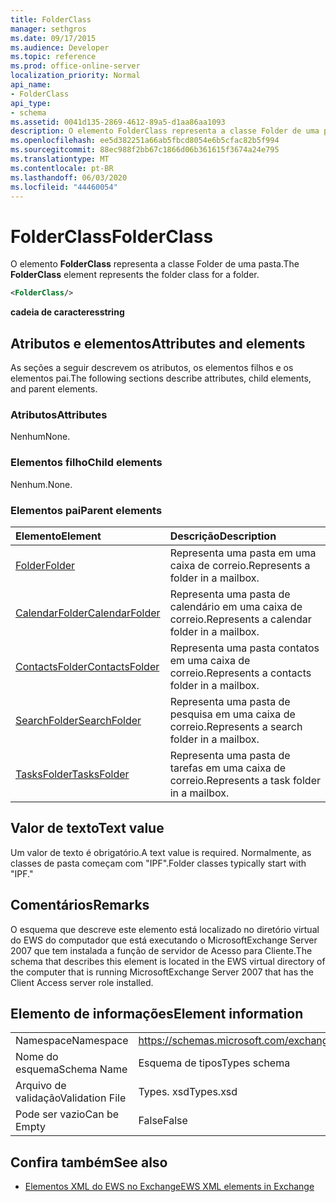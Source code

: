```yaml
---
title: FolderClass
manager: sethgros
ms.date: 09/17/2015
ms.audience: Developer
ms.topic: reference
ms.prod: office-online-server
localization_priority: Normal
api_name:
- FolderClass
api_type:
- schema
ms.assetid: 0041d135-2869-4612-89a5-d1aa86aa1093
description: O elemento FolderClass representa a classe Folder de uma pasta.
ms.openlocfilehash: ee5d382251a66ab5fbcd8054e6b5cfac82b5f994
ms.sourcegitcommit: 88ec988f2bb67c1866d06b361615f3674a24e795
ms.translationtype: MT
ms.contentlocale: pt-BR
ms.lasthandoff: 06/03/2020
ms.locfileid: "44460054"
---
```

# <a name="folderclass"></a><span data-ttu-id="d2e18-103">FolderClass</span><span class="sxs-lookup"><span data-stu-id="d2e18-103">FolderClass</span></span>

<span data-ttu-id="d2e18-104">O elemento **FolderClass** representa a classe Folder de uma pasta.</span><span class="sxs-lookup"><span data-stu-id="d2e18-104">The **FolderClass** element represents the folder class for a folder.</span></span> 
  
```xml
<FolderClass/>
```

 <span data-ttu-id="d2e18-105">**cadeia de caracteres**</span><span class="sxs-lookup"><span data-stu-id="d2e18-105">**string**</span></span>
## <a name="attributes-and-elements"></a><span data-ttu-id="d2e18-106">Atributos e elementos</span><span class="sxs-lookup"><span data-stu-id="d2e18-106">Attributes and elements</span></span>

<span data-ttu-id="d2e18-107">As seções a seguir descrevem os atributos, os elementos filhos e os elementos pai.</span><span class="sxs-lookup"><span data-stu-id="d2e18-107">The following sections describe attributes, child elements, and parent elements.</span></span>
  
### <a name="attributes"></a><span data-ttu-id="d2e18-108">Atributos</span><span class="sxs-lookup"><span data-stu-id="d2e18-108">Attributes</span></span>

<span data-ttu-id="d2e18-109">Nenhum</span><span class="sxs-lookup"><span data-stu-id="d2e18-109">None.</span></span>
  
### <a name="child-elements"></a><span data-ttu-id="d2e18-110">Elementos filho</span><span class="sxs-lookup"><span data-stu-id="d2e18-110">Child elements</span></span>

<span data-ttu-id="d2e18-111">Nenhum.</span><span class="sxs-lookup"><span data-stu-id="d2e18-111">None.</span></span>
  
### <a name="parent-elements"></a><span data-ttu-id="d2e18-112">Elementos pai</span><span class="sxs-lookup"><span data-stu-id="d2e18-112">Parent elements</span></span>

|<span data-ttu-id="d2e18-113">**Elemento**</span><span class="sxs-lookup"><span data-stu-id="d2e18-113">**Element**</span></span>|<span data-ttu-id="d2e18-114">**Descrição**</span><span class="sxs-lookup"><span data-stu-id="d2e18-114">**Description**</span></span>|
|:-----|:-----|
|[<span data-ttu-id="d2e18-115">Folder</span><span class="sxs-lookup"><span data-stu-id="d2e18-115">Folder</span></span>](folder.md) <br/> |<span data-ttu-id="d2e18-116">Representa uma pasta em uma caixa de correio.</span><span class="sxs-lookup"><span data-stu-id="d2e18-116">Represents a folder in a mailbox.</span></span>  <br/> |
|[<span data-ttu-id="d2e18-117">CalendarFolder</span><span class="sxs-lookup"><span data-stu-id="d2e18-117">CalendarFolder</span></span>](calendarfolder.md) <br/> |<span data-ttu-id="d2e18-118">Representa uma pasta de calendário em uma caixa de correio.</span><span class="sxs-lookup"><span data-stu-id="d2e18-118">Represents a calendar folder in a mailbox.</span></span>  <br/> |
|[<span data-ttu-id="d2e18-119">ContactsFolder</span><span class="sxs-lookup"><span data-stu-id="d2e18-119">ContactsFolder</span></span>](contactsfolder.md) <br/> |<span data-ttu-id="d2e18-120">Representa uma pasta contatos em uma caixa de correio.</span><span class="sxs-lookup"><span data-stu-id="d2e18-120">Represents a contacts folder in a mailbox.</span></span>  <br/> |
|[<span data-ttu-id="d2e18-121">SearchFolder</span><span class="sxs-lookup"><span data-stu-id="d2e18-121">SearchFolder</span></span>](searchfolder.md) <br/> |<span data-ttu-id="d2e18-122">Representa uma pasta de pesquisa em uma caixa de correio.</span><span class="sxs-lookup"><span data-stu-id="d2e18-122">Represents a search folder in a mailbox.</span></span>  <br/> |
|[<span data-ttu-id="d2e18-123">TasksFolder</span><span class="sxs-lookup"><span data-stu-id="d2e18-123">TasksFolder</span></span>](tasksfolder.md) <br/> |<span data-ttu-id="d2e18-124">Representa uma pasta de tarefas em uma caixa de correio.</span><span class="sxs-lookup"><span data-stu-id="d2e18-124">Represents a task folder in a mailbox.</span></span>  <br/> |
   
## <a name="text-value"></a><span data-ttu-id="d2e18-125">Valor de texto</span><span class="sxs-lookup"><span data-stu-id="d2e18-125">Text value</span></span>

<span data-ttu-id="d2e18-126">Um valor de texto é obrigatório.</span><span class="sxs-lookup"><span data-stu-id="d2e18-126">A text value is required.</span></span> <span data-ttu-id="d2e18-127">Normalmente, as classes de pasta começam com "IPF".</span><span class="sxs-lookup"><span data-stu-id="d2e18-127">Folder classes typically start with "IPF."</span></span>
  
## <a name="remarks"></a><span data-ttu-id="d2e18-128">Comentários</span><span class="sxs-lookup"><span data-stu-id="d2e18-128">Remarks</span></span>

<span data-ttu-id="d2e18-129">O esquema que descreve este elemento está localizado no diretório virtual do EWS do computador que está executando o MicrosoftExchange Server 2007 que tem instalada a função de servidor de Acesso para Cliente.</span><span class="sxs-lookup"><span data-stu-id="d2e18-129">The schema that describes this element is located in the EWS virtual directory of the computer that is running MicrosoftExchange Server 2007 that has the Client Access server role installed.</span></span>
  
## <a name="element-information"></a><span data-ttu-id="d2e18-130">Elemento de informações</span><span class="sxs-lookup"><span data-stu-id="d2e18-130">Element information</span></span>

|||
|:-----|:-----|
|<span data-ttu-id="d2e18-131">Namespace</span><span class="sxs-lookup"><span data-stu-id="d2e18-131">Namespace</span></span>  <br/> |https://schemas.microsoft.com/exchange/services/2006/types  <br/> |
|<span data-ttu-id="d2e18-132">Nome do esquema</span><span class="sxs-lookup"><span data-stu-id="d2e18-132">Schema Name</span></span>  <br/> |<span data-ttu-id="d2e18-133">Esquema de tipos</span><span class="sxs-lookup"><span data-stu-id="d2e18-133">Types schema</span></span>  <br/> |
|<span data-ttu-id="d2e18-134">Arquivo de validação</span><span class="sxs-lookup"><span data-stu-id="d2e18-134">Validation File</span></span>  <br/> |<span data-ttu-id="d2e18-135">Types. xsd</span><span class="sxs-lookup"><span data-stu-id="d2e18-135">Types.xsd</span></span>  <br/> |
|<span data-ttu-id="d2e18-136">Pode ser vazio</span><span class="sxs-lookup"><span data-stu-id="d2e18-136">Can be Empty</span></span>  <br/> |<span data-ttu-id="d2e18-137">False</span><span class="sxs-lookup"><span data-stu-id="d2e18-137">False</span></span>  <br/> |
   
## <a name="see-also"></a><span data-ttu-id="d2e18-138">Confira também</span><span class="sxs-lookup"><span data-stu-id="d2e18-138">See also</span></span>



- [<span data-ttu-id="d2e18-139">Elementos XML do EWS no Exchange</span><span class="sxs-lookup"><span data-stu-id="d2e18-139">EWS XML elements in Exchange</span></span>](ews-xml-elements-in-exchange.md)

